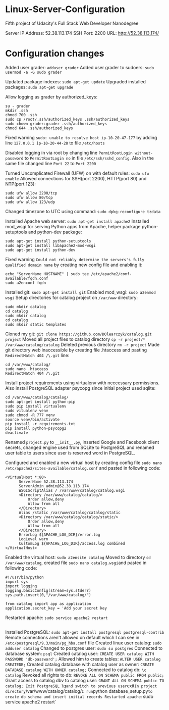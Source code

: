 # Linux-Server-Configuration
Fifth project of Udacity's Full Stack Web Developer Nanodegree

Server IP Address: 52.38.113.174
SSH Port: 2200
URL: http://52.38.113.174/

# Configuration changes

Added user grader: `adduser grader`
Added user grader to sudoers: `sudo usermod -a -G sudo grader`

Updated package indexes: `sudo apt-get update`
Upgraded installed packages: `sudo apt-get upgrade`

Allow logging as grader by authorized_keys:
```
su - grader
mkdir .ssh
chmod 700 .ssh
sudo cp /root/.ssh/authorized_keys .ssh/authorized_keys
sudo chown grader:grader .ssh/authorized_keys 
chmod 644 .ssh/authorized_keys
```

Fixed warning `sudo: unable to resolve host ip-10-20-47-177` by adding line `127.0.0.1 ip-10-20-44-28` to file `/etc/hosts`

Disabled logging in via root by changing line `PermitRootLogin without-password` to `PermitRootLogin no` in file `/etc/ssh/sshd_config`. Also in the same file changed line `Port 22` to `Port 2200`

Turned Uncomplicated Firewall (UFW) on with default rules: `sudo ufw enable`
Allowed connections for SSH(port 2200), HTTP(port 80) and NTP(port 123):
```
sudo ufw allow 2200/tcp
sudo ufw allow 80/tcp
sudo ufw allow 123/udp
```

Changed timezone to UTC using command: `sudo dpkg-reconfigure tzdata`

Installed Apache web server: `sudo apt-get install apache2`
Installed mod_wsgi for serving Python apps from Apache, helper package python-setuptools and python-dev package: 
```
sudo apt-get install python-setuptools
sudo apt-get install libapache2-mod-wsgi
sudo apt-get install python-dev
```
Fixed warning `Could not reliably determine the servers's fully qualified domain name` by creating new config file and enabling it:
```
echo "ServerName HOSTNAME" | sudo tee /etc/apache2/conf-available/fqdn.conf
sudo a2enconf fqdn
```

Installed git: `sudo apt-get install git`
Enabled mod_wsgi: `sudo a2enmod wsgi`
Setup directories for catalog project on `/var/www` directory:
```
sudo mkdir catalog
cd catalog
sudo mkdir catalog
cd catalog
sudo mkdir static templates
```
Cloned my git: `git clone https://github.com/DOlearczyk/catalog.git project`
Moved all project files to catalog directory `cp -r project/* /var/www/catalog/catalog`
Deleted previous directory `rm -r project`
Made git directory web inaccessible by creating file .htaccess and pasting `RedirectMatch 404 /\.git` line:
```
cd /var/www/catalog/
sudo nano .htaccess
RedirectMatch 404 /\.git
```
Install project requirements using virtualenv with neccessary permissions. Also install PostgreSQL adapter psycopg since initial project used sqlite:
```
cd /var/www/catalog/catalog/
sudo apt-get install python-pip
sudo pip install virtualenv
sudo vitualenv venv
sudo chmod -R 777 venv
source venv/bin/activate
pip install -r requirements.txt
pip install python-psycopg2
deactivate
```
Renamed `project.py` to `__init__.py`, inserted Google and Facebook client secrets, changed engine used from SQLite to PostgreSQL and renamed user table to users since user is reserved word in PostgreSQL.

Configured and enabled a new virtual host by creating config file `sudo nano /etc/apache2/sites-available/catalog.conf` and pasted in following code:
```
<VirtualHost *:80>
      ServerName 52.38.113.174
      ServerAdmin admin@52.38.113.174
      WSGIScriptAlias / /var/www/catalog/catalog.wsgi
      <Directory /var/www/catalog/catalog/>
          Order allow,deny
          Allow from all
      </Directory>
      Alias /static /var/www/catalog/catalog/static
      <Directory /var/www/catalog/catalog/static/>
          Order allow,deny
          Allow from all
      </Directory>
      ErrorLog ${APACHE_LOG_DIR}/error.log
      LogLevel warn
      CustomLog ${APACHE_LOG_DIR}/access.log combined
</VirtualHost>
```
Enabled the virtual host: `sudo a2ensite catalog`
Moved to directory `cd /var/www/catalog`, created file `sudo nano catalog.wsgi`and pasted in following code:
```
#!/usr/bin/python
import sys
import logging
logging.basicConfig(stream=sys.stderr)
sys.path.insert(0,"/var/www/catalog/")

from catalog import app as application
application.secret_key = 'Add your secret key
```
Restarted apache: `sudo service apache2 restart`

##
Installed PostgreSQL: `sudo apt-get install postgresql postgresql-contrib`
Remote connections aren't allowed on default which I can see in `/etc/postgresql/9.3/main/pg_hba.conf` file
Created linux user catalog: `sudo adduser catalog`
Changed to postgres user: `sudo su postgres`
Connected to database system: `psql`
Created catalog user: `CREATE USER catalog WITH PASSWORD 'db-password';`
Allowed him to create tables: `ALTER USER catalog CREATEDB;`
Created catalog database with catalog user as owner: `CREATE DATABASE catalog WITH OWNER catalog;`
Connected to catalog db: `\c catalog`
Revoked all rights to db: `REVOKE ALL ON SCHEMA public FROM public;`
Grant access to catalog dbv to catalog user: `GRANT ALL ON SCHEMA public TO catalog;
Exit PostgreSQL `\q` and switch to previous user `exit`
In project directory `/var/www/catalog/catalog/` I run `python database_setup.py` to create db schema and insert initial records
Restarted apache: `sudo service apache2 restart`













